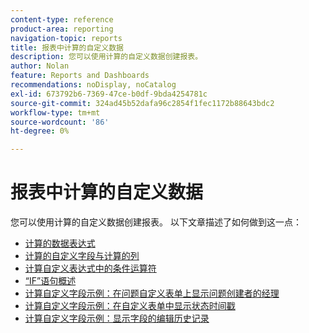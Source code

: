 ```yaml
---
content-type: reference
product-area: reporting
navigation-topic: reports
title: 报表中计算的自定义数据
description: 您可以使用计算的自定义数据创建报表。
author: Nolan
feature: Reports and Dashboards
recommendations: noDisplay, noCatalog
exl-id: 673792b6-7369-47ce-b0df-9bda4254781c
source-git-commit: 324ad45b52dafa96c2854f1fec1172b88643bdc2
workflow-type: tm+mt
source-wordcount: '86'
ht-degree: 0%

---
```


# 报表中计算的自定义数据

您可以使用计算的自定义数据创建报表。 以下文章描述了如何做到这一点：

* [计算的数据表达式](../../../reports-and-dashboards/reports/calc-cstm-data-reports/calculated-data-expressions.md)
* [计算的自定义字段与计算的列](../../../reports-and-dashboards/reports/calc-cstm-data-reports/calculated-custom-fields-calculated-columns.md)
* [计算自定义表达式中的条件运算符](../../../reports-and-dashboards/reports/calc-cstm-data-reports/condition-operators-calculated-custom-expressions.md)
* [“IF”语句概述](../../../reports-and-dashboards/reports/calc-cstm-data-reports/if-statements-overview.md)
* [计算自定义字段示例：在问题自定义表单上显示问题创建者的经理](../../../reports-and-dashboards/reports/calc-cstm-data-reports/custom-field-manager-issue-creator-on-issue-form.md)
* [计算自定义字段示例：在自定义表单中显示状态时间戳](../../../reports-and-dashboards/reports/calc-cstm-data-reports/example-status-timestamp-in-calculated-field.md)
* [计算自定义字段示例：显示字段的编辑历史记录](../../../reports-and-dashboards/reports/calc-cstm-data-reports/calculated-field-example-edit-history-of-another-field.md)
  <!--outdated: * [Basic Report Creation Program for the new Workfront experience](https://one.workfront.com/s/basic-report-creation-program)-->
